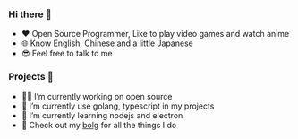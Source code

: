 ### Hi there 👋
- ♥️ Open Source Programmer, Like to play video games and watch anime
- 🌐 Know English, Chinese and a little Japanese
- 😎 Feel free to talk to me

### Projects 🎰
- 👨‍💻 I’m currently working on open source
- 🦾 I’m currently use golang, typescript in my projects
- 🌈 I’m currently learning nodejs and electron
- 👑 Check out my [bolg](https://gek64.github.io/blog) for all the things I do
